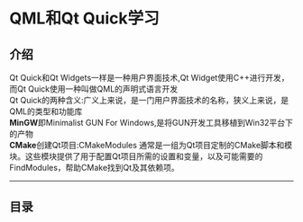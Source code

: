 #  QML和Qt Quick学习
## 介绍
Qt Quick和Qt Widgets一样是一种用户界面技术,Qt Widget使用C++进行开发，而Qt Quick使用一种叫做QML的声明式语言开发<br/>
Qt Quick的两种含义:广义上来说，是一门用户界面技术的名称，狭义上来说，是QML的类型和功能库<br/>
**MinGW**即Minimalist GUN For Windows,是将GUN开发工具移植到Win32平台下的产物<br/>
**CMake**创建Qt项目:CMakeModules 通常是一组为Qt项目定制的CMake脚本和模块。这些模块提供了用于配置Qt项目所需的设置和变量，以及可能需要的FindModules，帮助CMake找到Qt及其依赖项。<br/>

---------
## 目录<br/>
